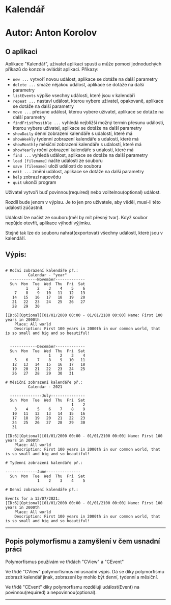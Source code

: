 # Kalendář
# Autor: Anton Korolov

## O aplikaci
Aplikace "Kalendář", uživatel aplikaci spustí a může pomocí jednoduchých příkazů do konzole ovládát aplikaci.
Příkazy:
- `new ...` vytvoří novou událost, aplikace se dotáže na další parametry
- `delete ...` smaže nějakou událost, aplikace se dotáže na další parametry
- `listEvents` výpíše vsechny události, které jsou v kalendáři
- `repeat ...` nastaví událost, kterou vybere uživatel, opakovaně, aplikace se dotáže na další parametry
- `move ...` přesune událost, kterou vybere uživatel, aplikace se dotáže na další parametry
- `findFristPossible ...` vyhledá nejbližší možný termín přesunu události, kterou vybere uživatel, aplikace se dotáže na další parametry
- `showDaily` denní zobrazení kalendáře s udalostí, které má
- `showWeekly` tydenní zobrazení kalendáře s udalostí, které má
- `showMonthly` měsíční zobrazení kalendáře s udalostí, které má
- `showYearly` roční zobrazení kalendáře s udalostí, které má
- `find ...` vyhledá událost,  aplikace se dotáže na další parametry
- `load [filename]` načte události ze souboru
- `save [filename]` uloží události do souboru
- `edit ...` změní událost, aplikace se dotáže na další parametry
- `help` zobrazí nápovědu
- `quit` ukončí program

Uživatel vytvoří buď povinnou(required) nebo volitelnou(optional) událost.

Rozdíl bude jenom v výpisu. Je to jen pro uživatele, aby věděl, musí-li této událostí zúčastnit.

Událostí lze načíst ze souboru(měl by mít přesný tvar). Když soubor nepůjde otevřít, aplikace výhodí výjimku.

Stejně tak lze do souboru nahrat(exportovat) všechny událostí, které jsou v kalendáří.


## Výpis:
```

# Roční zobrazení kalendáře př.:
          Calendar - "year"
  ------------November-------------
  Sun  Mon  Tue  Wed  Thu  Fri  Sat
         1    2    3    4    5    6
    7    8    9   10   11   12   13
   14   15   16   17   18   19   20
   21   22   23   24   25   26   27
   28   29   30

[ID:6][Optional][01/01/2000 00:00 - 01/01/2100 00:00] Name: First 100 years in 2000th
	Place: All world
	Description: First 100 years in 2000th in our common world, that is so small and big and so beautiful!


  ------------December-------------
  Sun  Mon  Tue  Wed  Thu  Fri  Sat
                   1    2    3    4
    5    6    7    8    9   10   11
   12   13   14   15   16   17   18
   19   20   21   22   23   24   25
   26   27   28   29   30   31

# Měsiční zobrazení kalendáře př.:
          Calendar - 2021

  --------------July---------------
  Sun  Mon  Tue  Wed  Thu  Fri  Sat
                             1    2
    3    4    5    6    7    8    9
   10   11   12   13   14   15   16
   17   18   19   20   21   22   23
   24   25   26   27   28   29   30
   31

[ID:6][Optional][01/01/2000 00:00 - 01/01/2100 00:00] Name: First 100 years in 2000th
	Place: All world
	Description: First 100 years in 2000th in our common world, that is so small and big and so beautiful!

# Tydenní zobrazení kalendáře př.:

--------------June---------------
  Sun  Mon  Tue  Wed  Thu  Fri  Sat
              1    2    3    4    5

# Denní zobrazení kalendáře př.:

Events for a 13/07/2021:
[ID:6][Optional][01/01/2000 00:00 - 01/01/2100 00:00] Name: First 100 years in 2000th
	Place: All world
	Description: First 100 years in 2000th in our common world, that is so small and big and so beautiful!

```
------------------------------------------------------------------------------------------------------------------------
## Popis polymorfismu a zamyšlení v čem usnadní práci
Polymorfismus používám ve třídách "CView" a "CEvent"

Ve třídě "CView" polymorfismus mi usnadní výpis.
Dá se díky polymorfismu zobrazit kalendář jinak, zobrazení by mohlo být denní, tydenní a měsiční.

Ve třídě "CEvent" díky polymorfismu rozděluji událost(Event) na povinnou(required) a nepovinnou(optional).

------------------------------------------------------------------------------------------------------------------------